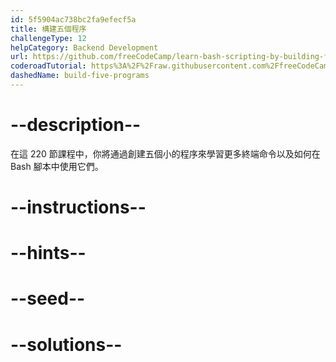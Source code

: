 ```yaml
---
id: 5f5904ac738bc2fa9efecf5a
title: 構建五個程序
challengeType: 12
helpCategory: Backend Development
url: https://github.com/freeCodeCamp/learn-bash-scripting-by-building-five-programs
coderoadTutorial: https%3A%2F%2Fraw.githubusercontent.com%2FfreeCodeCamp%2Flearn-bash-scripting-by-building-five-programs%2Fmain%2Ftutorial.json
dashedName: build-five-programs
---
```


# --description--

在這 220 節課程中，你將通過創建五個小的程序來學習更多終端命令以及如何在 Bash 腳本中使用它們。

# --instructions--

# --hints--

# --seed--

# --solutions--
